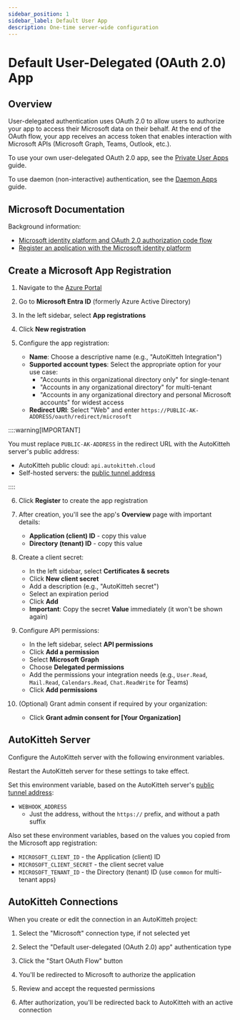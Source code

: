 ```yaml
---
sidebar_position: 1
sidebar_label: Default User App
description: One-time server-wide configuration
---
```


# Default User-Delegated (OAuth 2.0) App

## Overview

User-delegated authentication uses OAuth 2.0 to allow users to authorize your app to access their Microsoft data on their behalf. At the end of the OAuth flow, your app receives an access token that enables interaction with Microsoft APIs (Microsoft Graph, Teams, Outlook, etc.).

To use your own user-delegated OAuth 2.0 app, see the [Private User Apps](./private_user) guide.

To use daemon (non-interactive) authentication, see the [Daemon Apps](./daemon) guide.

## Microsoft Documentation

Background information:

- [Microsoft identity platform and OAuth 2.0 authorization code flow](https://learn.microsoft.com/en-us/entra/identity-platform/v2-oauth2-auth-code-flow)
- [Register an application with the Microsoft identity platform](https://learn.microsoft.com/en-us/entra/identity-platform/quickstart-register-app)

## Create a Microsoft App Registration

1. Navigate to the [Azure Portal](https://portal.azure.com/)

2. Go to **Microsoft Entra ID** (formerly Azure Active Directory)

3. In the left sidebar, select **App registrations**

4. Click **New registration**

5. Configure the app registration:

   - **Name**: Choose a descriptive name (e.g., "AutoKitteh Integration")
   - **Supported account types**: Select the appropriate option for your use case:
     - "Accounts in this organizational directory only" for single-tenant
     - "Accounts in any organizational directory" for multi-tenant
     - "Accounts in any organizational directory and personal Microsoft accounts" for widest access
   - **Redirect URI**: Select "Web" and enter `https://PUBLIC-AK-ADDRESS/oauth/redirect/microsoft`

::::warning[IMPORTANT]

You must replace `PUBLIC-AK-ADDRESS` in the redirect URL with the AutoKitteh server's public address:

- AutoKitteh public cloud: `api.autokitteh.cloud`
- Self-hosted servers: the [public tunnel address](/config/http_tunneling)

::::

6. Click **Register** to create the app registration

7. After creation, you'll see the app's **Overview** page with important details:

   - **Application (client) ID** - copy this value
   - **Directory (tenant) ID** - copy this value

8. Create a client secret:

   - In the left sidebar, select **Certificates & secrets**
   - Click **New client secret**
   - Add a description (e.g., "AutoKitteh secret")
   - Select an expiration period
   - Click **Add**
   - **Important**: Copy the secret **Value** immediately (it won't be shown again)

9. Configure API permissions:

   - In the left sidebar, select **API permissions**
   - Click **Add a permission**
   - Select **Microsoft Graph**
   - Choose **Delegated permissions**
   - Add the permissions your integration needs (e.g., `User.Read`, `Mail.Read`, `Calendars.Read`, `Chat.ReadWrite` for Teams)
   - Click **Add permissions**

10. (Optional) Grant admin consent if required by your organization:
    - Click **Grant admin consent for [Your Organization]**

## AutoKitteh Server

Configure the AutoKitteh server with the following environment variables.

Restart the AutoKitteh server for these settings to take effect.

Set this environment variable, based on the AutoKitteh server's
[public tunnel address](/config/http_tunneling):

- `WEBHOOK_ADDRESS`
  - Just the address, without the `https://` prefix, and without a path suffix

Also set these environment variables, based on the values you copied from the Microsoft app registration:

- `MICROSOFT_CLIENT_ID` - the Application (client) ID
- `MICROSOFT_CLIENT_SECRET` - the client secret value
- `MICROSOFT_TENANT_ID` - the Directory (tenant) ID (use `common` for multi-tenant apps)

## AutoKitteh Connections

When you create or edit the connection in an AutoKitteh project:

1. Select the "Microsoft" connection type, if not selected yet

2. Select the "Default user-delegated (OAuth 2.0) app" authentication type

3. Click the "Start OAuth Flow" button

4. You'll be redirected to Microsoft to authorize the application

5. Review and accept the requested permissions

6. After authorization, you'll be redirected back to AutoKitteh with an active connection
